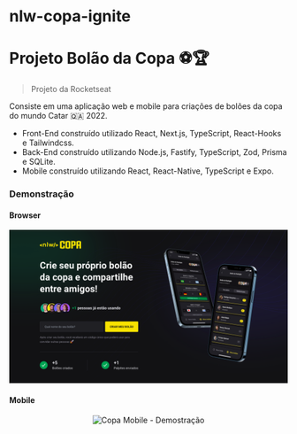 # nlw-copa-ignite

# Projeto Bolão da Copa ⚽️🏆
> Projeto da Rocketseat

Consiste em uma aplicação web e mobile para criações de bolões da copa do mundo Catar 🇶🇦 2022.

* Front-End construído utilizado React, Next.js, TypeScript, React-Hooks e Tailwindcss.
* Back-End construído utilizando Node.js, Fastify, TypeScript, Zod, Prisma e SQLite.
* Mobile construído utilizando React, React-Native, TypeScript e Expo.

### Demonstração

#### Browser
<p align="center">
  <img src="https://github.com/guilherme-ac-fernandes/nlw-copa-ignite/blob/main/demo-images/web.png" alt="Copa Browser - Demostração"/>
</p>


#### Mobile
<div display="flex" align="center" >
  <img src="" width="400px" alt="Copa Mobile - Demostração"/>
</div>
